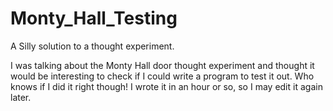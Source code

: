 # Monty_Hall_Testing
A Silly solution to a thought experiment.

I was talking about the Monty Hall door thought experiment and thought it would be interesting to check if I could write a program to test it out. Who knows if I did it right though! I wrote it in an hour or so, so I may edit it again later.  
